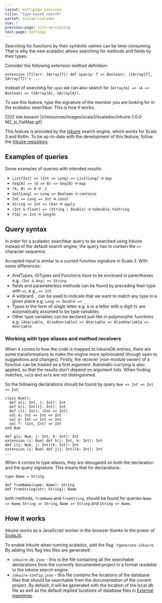 ```yaml
---
layout: multipage-overview
title: "Type-based search"
partof: scala3-scaladoc
num: 7
previous-page: site-versioning
next-page: settings
---
```


Searching for functions by their symbolic names can be time-consuming.
That is why the new scaladoc allows searching for methods and fields by their types.


Consider the following extension method definition:
```
extension [T](arr: IArray[T]) def span(p: T => Boolean): (IArray[T], IArray[T]) = ...
```
Instead of searching for `span` we can also search for `IArray[A] => (A => Boolean) => (IArray[A], IArray[A])`.

To use this feature, type the signature of the member you are looking for in the scaladoc searchbar. This is how it works:

![]({{ site.baseurl }}/resources/images/scala3/scaladoc/inkuire-1.0.0-M2_js_flatMap.gif)

This feature is provided by the [Inkuire](https://github.com/VirtusLab/Inkuire) search engine, which works for Scala 3 and Kotlin. To be up-to-date with the development of this feature, follow the [Inkuire repository](https://github.com/VirtusLab/Inkuire).

## Examples of queries

Some examples of queries with intended results:
- `List[Int] => (Int => Long) => List[Long]` -> `map`
- `Seq[A] => (A => B) => Seq[B]` -> `map`
- `(A, B) => A` -> `_1`
- `Set[Long] => Long => Boolean` -> `contains`
- `Int => Long => Int` -> `const`
- `String => Int => Char` -> `apply`
- `(Int & Float) => (String | Double)` -> `toDouble`, `toString`
- `F[A] => Int` -> `length`

## Query syntax

In order for a scaladoc searchbar query to be searched using Inkuire instead of the default search engine, the query has to contain the `=>` character sequence.

Accepted input is similar to a curried function signature in Scala 3. With some differences:
- AndTypes, OrTypes and Functions have to be enclosed in parentheses e.g. `(Int & Any) => String`
- fields and parameterless methods can be found by preceding their type with `=>`, e.g., `=> Int`
- A wildcard `_` can be used to indicate that we want to match any type in a given place e.g. `Long => Double => _`
- Types in the form of single letter e.g. `A` or a letter with a digit `X1` are automatically assumed to be type variables
- Other type variables can be declared just like in polymorphic functions e.g. `[AVariable, AlsoAVariable] => AVariable => AlsoAVariable => AVariable`

### Working with type aliases and method receivers

When it comes to how the code is mapped to InkuireDb entries, there are some transformations to make the engine more opinionated (though open to suggestions and changes). Firstly, the receiver (non-module owner) of a function can be treated as a first argument. Automatic currying is also applied, so that the results don't depend on argument lists. When finding matches, `val`s and `def`s are not distinguished.

So the following declarations should be found by query `Num => Int => Int => Int`:
```
class Num():
  def a(i: Int, j: Int): Int
  def b(i: Int)(j: Int): Int
  def c(i: Int): (Int => Int)
  val d: Int => Int => Int
  val e: Int => Int => Int
  val f: (Int, Int) => Int
end Num

def g(i: Num, j: Int, k: Int): Int
extension (i: Num) def h(j: Int, k: Int): Int
def i(i: Num, j: Int)(k: Int): Int
extension (i: Num) def j(j: Int)(k: Int): Int
...
```

When it comes to type aliases, they are desugared on both the declaration and the query signature. This means that for declarations:
```
type Name = String

def fromName(name: Name): String
def fromString(str: String): Name
```
both methods, `fromName` and `fromString`, should be found for queries `Name => Name`, `String => String`, `Name => String` and `String => Name`.

## How it works

Inkuire works as a JavaScript worker in the browser thanks to the power of [ScalaJS](https://www.scala-js.org/).

To enable Inkuire when running scaladoc, add the flag `-Ygenerate-inkuire`. By adding this flag two files are generated:
- `inkuire-db.json` - this is the file containing all the searchable declarations from the currently documented project in a format readable to the Inkuire search engine.
- `inkuire-config.json` - this file contains the locations of the database files that should be searchable from the documentation of the current project. By default, it will be generated with the location of the local db file as well as the default implied locations of database files in [External mappings](https://docs.scala-lang.org/scala3/guides/scaladoc/settings.html#-external-mappings).
